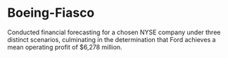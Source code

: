 # Boeing-Fiasco
Conducted financial forecasting for a chosen NYSE company under three distinct scenarios, culminating in the determination that Ford achieves a mean operating profit of $6,278 million.
